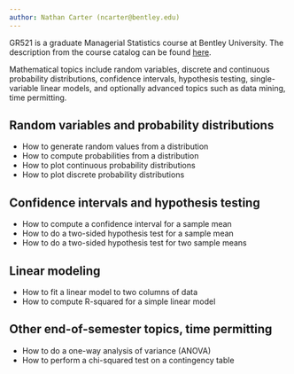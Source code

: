 ```yaml
---
author: Nathan Carter (ncarter@bentley.edu)
---
```


GR521 is a graduate Managerial Statistics course at Bentley University.
The description from the course catalog can be found
[here](https://catalog.bentley.edu/graduate/graduate-courses/gr/).

Mathematical topics include random variables,
discrete and continuous probability distributions,
confidence intervals, hypothesis testing, single-variable linear models,
and optionally advanced topics such as data mining, time permitting.

## Random variables and probability distributions

 * How to generate random values from a distribution
 * How to compute probabilities from a distribution
 * How to plot continuous probability distributions
 * How to plot discrete probability distributions

## Confidence intervals and hypothesis testing

 * How to compute a confidence interval for a sample mean
 * How to do a two-sided hypothesis test for a sample mean
 * How to do a two-sided hypothesis test for two sample means

## Linear modeling

 * How to fit a linear model to two columns of data
 * How to compute R-squared for a simple linear model

## Other end-of-semester topics, time permitting

 * How to do a one-way analysis of variance (ANOVA)
 * How to perform a chi-squared test on a contingency table
